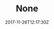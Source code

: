 ---
title: 'None'
draft: false
path: 04-the-atlantic-ocean/_NIC0729.JPG
description: ''
date: 2017-11-26T12:17:30Z
location: None
size: 6000x4000
catergory: the-atlantic-ocean
--- 